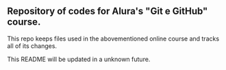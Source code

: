﻿## Repository of codes for Alura's "Git e GitHub" course.

This repo keeps files used in the abovementioned online course and tracks all of its changes.

This README will be updated in a unknown future.
